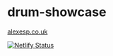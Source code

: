 # drum-showcase

[alexesp.co.uk](http://www.alexesp.co.uk)

[![Netlify Status](https://api.netlify.com/api/v1/badges/45093f15-2895-4d09-b30d-75a7631b1864/deploy-status)](https://app.netlify.com/projects/optimistic-varahamihira-f98b34/deploys)
